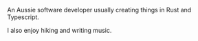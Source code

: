 An Aussie software developer usually creating things in Rust and Typescript.

I also enjoy hiking and writing music.
